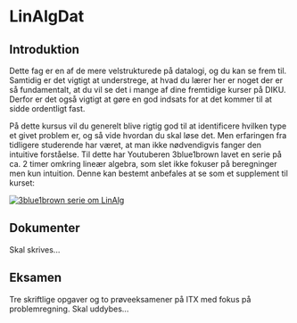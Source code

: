 # LinAlgDat
## Introduktion
Dette fag er en af de mere velstrukturede på datalogi, og du kan se frem til. Samtidig er det vigtigt at understrege, at hvad du lærer her er noget der er så fundamentalt, at du vil se det i mange af dine fremtidige kurser på DIKU. Derfor er det også vigtigt at gøre en god indsats for at det kommer til at sidde ordentligt fast.

På dette kursus vil du generelt blive rigtig god til at identificere hvilken type et givet problem er, og så vide hvordan du skal løse det. Men erfaringen fra tidligere studerende har været, at man ikke nødvendigvis fanger den intuitive forståelse. Til dette har Youtuberen 3blue1brown lavet en serie på ca. 2 timer omkring lineær algebra, som slet ikke fokuser på beregninger men kun intuition. Denne kan bestemt anbefales at se som et supplement til kurset:

[![3blue1brown serie om LinAlg](https://img.youtube.com/vi/k7RM-ot2NWY/0.jpg)](https://www.youtube.com/playlist?list=PLZHQObOWTQDPD3MizzM2xVFitgF8hE_ab&fbclid=IwAR2rEnmWOx3PZ8e4ebwoVScBn5MtB4A4HfYEMSivO3GzjImpqkix8NsEn80&app=desktop)


## Dokumenter
Skal skrives...


## Eksamen
Tre skriftlige opgaver og to prøveeksamener på ITX med fokus på problemregning. Skal uddybes...
